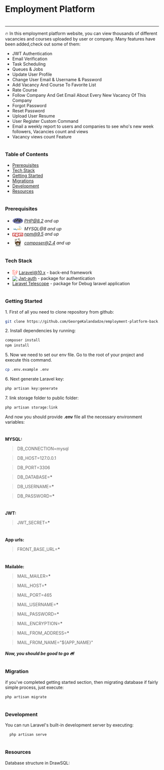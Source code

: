 <div style="display:flex; align-items: center">
  <h1 style="position:relative; top: -6px" >Employment Platform</h1>
</div>

---

🔥 In this employment platform website, you can view thousands of different vacancies and courses uploaded by user or company. Many features have been added,check out some of them:

-   JWT Authentication
-   Email Verification
-   Task Scheduling
-   Queues & Jobs
-   Update User Profile
-   Change User Email & Username & Password
-   Add Vacancy And Course To Favorite List
-   Rate Course
-   Follow Company And Get Email About Every New Vacancy Of This Company
-   Forgot Password
-   Reset Password
-   Upload User Resume
-   User Register Custom Command
-   Email a weekly report to users and companies to see who's new week followers, Vacancies count and views
-   Vacancy views count Feature

#

### Table of Contents

-   [Prerequisites](#prerequisites)
-   [Tech Stack](#tech-stack)
-   [Getting Started](#getting-started)
-   [Migrations](#migration)
-   [Development](#development)
-   [Resources](#resources)

#

### Prerequisites

-   <img src="https://raw.githubusercontent.com/RedberryInternship/example-project-laravel/7a054d64192f92566a0f48349002e0296a9d5347/readme/assets/php.svg" width="35" style="position: relative; top: 4px" /> *PHP@8.2 and up*
-   <img src="https://github.com/RedberryInternship/example-project-laravel/blob/master/readme/assets/mysql.png?raw=true" width="35" style="position: relative; top: 4px" /> _MYSQL@8 and up_
-   <img src="https://github.com/RedberryInternship/example-project-laravel/blob/master/readme/assets/npm.png?raw=true" width="35" style="position: relative; top: 4px" /> *npm@9.5 and up*
-   <img src="https://github.com/RedberryInternship/example-project-laravel/blob/master/readme/assets/composer.png?raw=true" width="35" style="position: relative; top: 6px" /> *composer@2.4 and up*

#

### Tech Stack

-   <img src="https://github.com/RedberryInternship/example-project-laravel/blob/master/readme/assets/laravel.png?raw=true" height="18" style="position: relative; top: 4px" /> [Laravel@10.x](https://laravel.com/docs/9.x) - back-end framework
-   <img src="https://jwt.io/img/pic_logo.svg" height="19" style="position: relative; top: 4px" /> [Jwt-auth](https://jwt-auth.readthedocs.io/) - package for authentication
-   [Laravel Telescope](https://jwt-auth.readthedocs.io/) - package for Debug laravel application

#

### Getting Started

1\. First of all you need to clone repository from github:

```sh
git clone https://github.com/GeorgeKalandadze/employment-platform-back.git
```

2\. Install dependencies by running:

```sh
composer install
npm install
```

5\. Now we need to set our env file. Go to the root of your project and execute this command.

```sh
cp .env.example .env
```

6\. Next generate Laravel key:

```sh
php artisan key:generate
```

7\. link storage folder to public folder:

```sh
php artisan storage:link
```

And now you should provide **.env** file all the necessary environment variables:

#

**MYSQL:**

> DB_CONNECTION=mysql

> DB_HOST=127.0.0.1

> DB_PORT=3306

> DB_DATABASE=**\***

> DB_USERNAME=**\***

> DB_PASSWORD=**\***

#

**JWT:**

> JWT_SECRET=**\***

#

**App urls:**

> FRONT_BASE_URL=**\***

#

**Mailable:**

> MAIL_MAILER=**\***

> MAIL_HOST=**\***

> MAIL_PORT=465

> MAIL_USERNAME=**\***

> MAIL_PASSWORD=**\***

> MAIL_ENCRYPTION=**\***

> MAIL_FROM_ADDRESS=**\***

> MAIL_FROM_NAME="${APP_NAME}"

##### Now, you should be good to go 🔥!

#

### Migration

if you've completed getting started section, then migrating database if fairly simple process, just execute:

```sh
php artisan migrate
```

#

### Development

You can run Laravel's built-in development server by executing:

```sh
  php artisan serve
```

#

### Resources

Database structure in DrawSQL:
